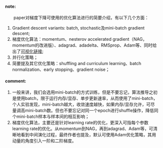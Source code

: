 #### note:
&emsp;&emsp;paper对梯度下降可使用的优化算法进行的简要介绍，有以下几个方面：

  1. Gradient descent variants: batch, stochastic及mini-batch gradient descent;
  2. 梯度优化算法：momentum、nesterov accelerated gradient（NAG，momentum的改进版）、adagrad、adadelta、RMSprop、Adam等、同时给出了[可视化链接](http://cs231n.github.io/neural-networks-3/);
  3. 并行化策略；
  4. 简要提及其它优化策略：shuffling and curriculum learning、batch normalization、early stopping、gradient noise；

#### comment:
  1. 一般来讲，我们会选用mini-batch的方式训练，但是不要忘记，算法推导之初是使用batch，限于运行内存/显存、单步更新速率，从而使用了mini-batch，个人实验发现，mini-batch越大，收敛速度越快，如果内存/显存允许，可尽量调高mini-batch数。但也不要忘记对同一个epoch进行shuffle操作，降低同个mini-batch样本与样本间的相互影响；
  2. 梯度优化算法，主要还是针对learning rate的优化，更深入可指每个参数learning rate的优化。从momentum到NAG，再到adagrad、Adam等，可清晰地看到中间演化过程，最终作者也提及，默认可使用Adam优化策略，其用动量的角度引入一阶和二阶梯度。
